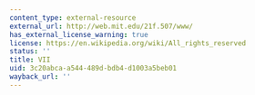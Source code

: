 ```yaml
---
content_type: external-resource
external_url: http://web.mit.edu/21f.507/www/
has_external_license_warning: true
license: https://en.wikipedia.org/wiki/All_rights_reserved
status: ''
title: VII
uid: 3c20abca-a544-489d-bdb4-d1003a5beb01
wayback_url: ''
---
```

